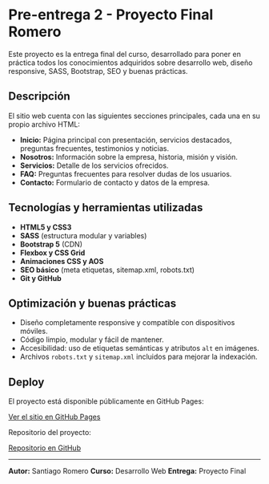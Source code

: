 # Pre-entrega 2 - Proyecto Final Romero

Este proyecto es la entrega final del curso, desarrollado para poner en práctica todos los conocimientos adquiridos sobre desarrollo web, diseño responsive, SASS, Bootstrap, SEO y buenas prácticas.

## Descripción

El sitio web cuenta con las siguientes secciones principales, cada una en su propio archivo HTML:

- **Inicio:** Página principal con presentación, servicios destacados, preguntas frecuentes, testimonios y noticias.
- **Nosotros:** Información sobre la empresa, historia, misión y visión.
- **Servicios:** Detalle de los servicios ofrecidos.
- **FAQ:** Preguntas frecuentes para resolver dudas de los usuarios.
- **Contacto:** Formulario de contacto y datos de la empresa.

## Tecnologías y herramientas utilizadas

- **HTML5 y CSS3**
- **SASS** (estructura modular y variables)
- **Bootstrap 5** (CDN)
- **Flexbox y CSS Grid**
- **Animaciones CSS y AOS**
- **SEO básico** (meta etiquetas, sitemap.xml, robots.txt)
- **Git y GitHub**

## Optimización y buenas prácticas

- Diseño completamente responsive y compatible con dispositivos móviles.
- Código limpio, modular y fácil de mantener.
- Accesibilidad: uso de etiquetas semánticas y atributos `alt` en imágenes.
- Archivos `robots.txt` y `sitemap.xml` incluidos para mejorar la indexación.

## Deploy

El proyecto está disponible públicamente en GitHub Pages:

[Ver el sitio en GitHub Pages](https://secreto21.github.io/Pre-entrega2_proyectoRomero/)

Repositorio del proyecto:

[Repositorio en GitHub](https://github.com/Secreto21/Pre-entrega2_proyectoRomero)

---

**Autor:** Santiago Romero
**Curso:** Desarrollo Web
**Entrega:** Proyecto Final